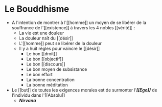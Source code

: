 # Le Bouddhisme

- A l'intention de montrer à l'[[homme]] un moyen de se libérer de la souffrance de l'[[existence]] à travers les 4 nobles [[vérité]] :
  - La vie est une douleur
  - La douleur naît du [[désir]]
  - L'[[homme]] peut se libérer de la douleur
  - Il y a huit règles pour vaincre le [[désir]]
    - Le bon [[droit]]
    - Le bon [[objectif]]
    - Le bon [[discours]]
    - Le bon moyen de subsistance
    - Le bon effort
    - La bonne concentration
    - La bonne méditation
- Le [[but]] de toutes les exigences morales est de surmonter l'***[[Ego]]*** de l'individu dans l'[[Absolu]]
  - ***Nirvana***
